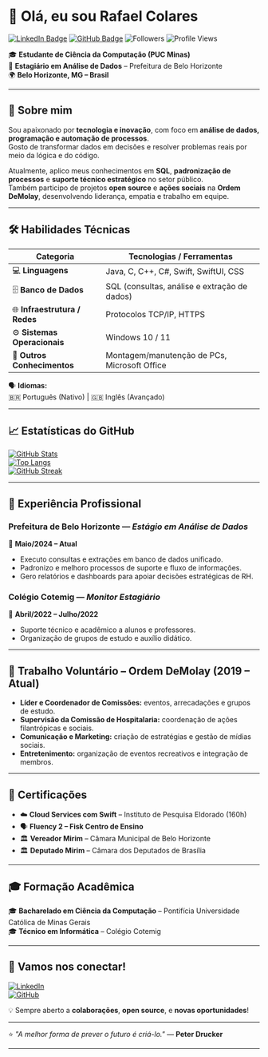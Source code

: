 
<!--
  📌 Perfil README – otimizado e reorganizado para destacar as informações principais
  Inspirado nos exemplos da pasta community/ e com utilitários de utils/ (badges, cards)
-->

# 👋 Olá, eu sou Rafael Colares

[![LinkedIn Badge](https://img.shields.io/badge/LinkedIn-–%20rafael--colares-blue?logo=linkedin&style=flat)](https://www.linkedin.com/in/rafael-colares-9a58ab202/)
[![GitHub Badge](https://img.shields.io/badge/GitHub-RafaelColares01-181717?logo=github&style=flat)](https://github.com/RafaelColares01)
![Followers](https://img.shields.io/github/followers/RafaelColares01?style=social)
![Profile Views](https://komarev.com/ghpvc/?username=RafaelColares01&color=blueviolet)

🎓 **Estudante de Ciência da Computação (PUC Minas)**  
💼 **Estagiário em Análise de Dados** – Prefeitura de Belo Horizonte  
🌍 **Belo Horizonte, MG – Brasil**  

---

## 🚀 Sobre mim

Sou apaixonado por **tecnologia e inovação**, com foco em **análise de dados, programação e automação de processos**.  
Gosto de transformar dados em decisões e resolver problemas reais por meio da lógica e do código.

Atualmente, aplico meus conhecimentos em **SQL**, **padronização de processos** e **suporte técnico estratégico** no setor público.  
Também participo de projetos **open source** e **ações sociais** na **Ordem DeMolay**, desenvolvendo liderança, empatia e trabalho em equipe.

---

## 🛠️ Habilidades Técnicas

| Categoria | Tecnologias / Ferramentas |
|----------|----------------------------|
| 💻 **Linguagens** | Java, C, C++, C#, Swift, SwiftUI, CSS |
| 🗄️ **Banco de Dados** | SQL (consultas, análise e extração de dados) |
| 🌐 **Infraestrutura / Redes** | Protocolos TCP/IP, HTTPS |
| ⚙️ **Sistemas Operacionais** | Windows 10 / 11 |
| 🧩 **Outros Conhecimentos** | Montagem/manutenção de PCs, Microsoft Office |

🗣️ **Idiomas:**  
🇧🇷 Português (Nativo) | 🇬🇧 Inglês (Avançado)

---

## 📈 Estatísticas do GitHub

[![GitHub Stats](https://github-readme-stats.vercel.app/api?username=RafaelColares01&show_icons=true&theme=dracula)](https://github.com/RafaelColares01)  
[![Top Langs](https://github-readme-stats.vercel.app/api/top-langs/?username=RafaelColares01&layout=compact&theme=dracula)](https://github.com/RafaelColares01)  
[![GitHub Streak](https://streak-stats.demolab.com/?user=RafaelColares01&theme=dracula)](https://github.com/RafaelColares01)

---

## 💼 Experiência Profissional

### Prefeitura de Belo Horizonte — *Estágio em Análise de Dados*  
📅 **Maio/2024 – Atual**  
- Executo consultas e extrações em banco de dados unificado.  
- Padronizo e melhoro processos de suporte e fluxo de informações.  
- Gero relatórios e dashboards para apoiar decisões estratégicas de RH.

### Colégio Cotemig — *Monitor Estagiário*  
📅 **Abril/2022 – Julho/2022**  
- Suporte técnico e acadêmico a alunos e professores.  
- Organização de grupos de estudo e auxílio didático.

---

## 🤝 Trabalho Voluntário – Ordem DeMolay (2019 – Atual)

- **Líder e Coordenador de Comissões:** eventos, arrecadações e grupos de estudo.  
- **Supervisão da Comissão de Hospitalaria:** coordenação de ações filantrópicas e sociais.  
- **Comunicação e Marketing:** criação de estratégias e gestão de mídias sociais.  
- **Entretenimento:** organização de eventos recreativos e integração de membros.

---

## 🧾 Certificações

- ☁️ **Cloud Services com Swift** – Instituto de Pesquisa Eldorado (160h)  
- 🗣️ **Fluency 2 – Fisk Centro de Ensino**  
- 🏛️ **Vereador Mirim** – Câmara Municipal de Belo Horizonte  
- 🏛️ **Deputado Mirim** – Câmara dos Deputados de Brasília  

---

## 🎓 Formação Acadêmica

🎓 **Bacharelado em Ciência da Computação** – Pontifícia Universidade Católica de Minas Gerais  
🎓 **Técnico em Informática** – Colégio Cotemig  

---

## 💬 Vamos nos conectar!

[![LinkedIn](https://img.shields.io/badge/LinkedIn-Rafael%20Colares-blue?logo=linkedin&style=for-the-badge)](https://www.linkedin.com/in/rafael-colares-9a58ab202/)  
[![GitHub](https://img.shields.io/badge/GitHub-RafaelColares01-181717?logo=github&style=for-the-badge)](https://github.com/RafaelColares01)

💡 Sempre aberto a **colaborações**, **open source**, e **novas oportunidades**!  

---

⭐ *"A melhor forma de prever o futuro é criá-lo."* — **Peter Drucker**

---

